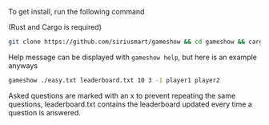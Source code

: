 To get install, run the following command

(Rust and Cargo is required)

```bash
git clone https://github.com/siriusmart/gameshow && cd gameshow && cargo install --path . && cd ..
```

Help message can be displayed with `gameshow help`, but here is an example anyways

```bash
gameshow ./easy.txt leaderboard.txt 10 3 -1 player1 player2
```

Asked questions are marked with an x to prevent repeating the same questions, leaderboard.txt contains the leaderboard updated every time a question is answered.
